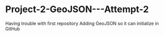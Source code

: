 # Project-2-GeoJSON---Attempt-2
Having trouble with first repository
Adding GeoJSON so it can initialize in GitHub
